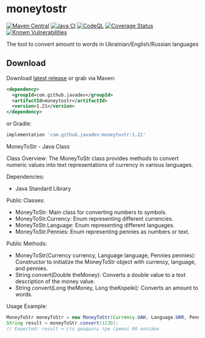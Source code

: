 moneytostr
==========

[![Maven Central](https://img.shields.io/maven-central/v/com.github.javadev/moneytostr?style=flat-square)](https://central.sonatype.com/artifact/com.github.javadev/moneytostr/1.21)
[![Java CI](https://github.com/javadev/moneytostr/actions/workflows/maven.yml/badge.svg)](https://github.com/javadev/moneytostr/actions/workflows/maven.yml)
[![CodeQL](https://github.com/javadev/moneytostr/actions/workflows/codeql-analysis.yml/badge.svg)](https://github.com/javadev/moneytostr/actions/workflows/codeql-analysis.yml)
[![Coverage Status](https://coveralls.io/repos/javadev/moneytostr-russian/badge.svg)](https://coveralls.io/r/javadev/moneytostr-russian)
[![Known Vulnerabilities](https://snyk.io/test/github/javadev/moneytostr/badge.svg?targetFile=pom.xml)](https://snyk.io/test/github/javadev/moneytostr?targetFile=pom.xml)


The tool to convert amount to words in Ukrainian/English/Russian languages

## Download

Download [latest release](https://github.com/javadev/moneytostr/releases) or grab via Maven:

```xml
<dependency>
  <groupId>com.github.javadev</groupId>
  <artifactId>moneytostr</artifactId>
  <version>1.21</version>
</dependency>
```
or Gradle:

```groovy
implementation 'com.github.javadev:moneytostr:1.21'

```

MoneyToStr - Java Class

Class Overview:
The MoneyToStr class provides methods to convert numeric values into text representations of currency in various languages.

Dependencies:
- Java Standard Library

Public Classes:
- MoneyToStr: Main class for converting numbers to symbols.
- MoneyToStr.Currency: Enum representing different currencies.
- MoneyToStr.Language: Enum representing different languages.
- MoneyToStr.Pennies: Enum representing pennies as numbers or text.

Public Methods:
- MoneyToStr(Currency currency, Language language, Pennies pennies): Constructor to initialize the MoneyToStr object with currency, language, and pennies.
- String convert(Double theMoney): Converts a double value to a text description of the money value.
- String convert(Long theMoney, Long theKopeiki): Converts an amount to words.

Usage Example:

```java
MoneyToStr moneyToStr = new MoneyToStr(Currency.UAH, Language.UKR, Pennies.NUMBER);
String result = moneyToStr.convert(123D);
// Expected: result = сто двадцять три гривні 00 копійок
```

